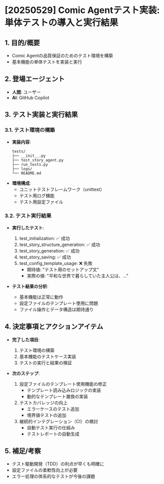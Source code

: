 # [20250529] Comic Agentテスト実装: 単体テストの導入と実行結果

## 1. 目的/概要
* Comic Agentの品質保証のためのテスト環境を構築
* 基本機能の単体テストを実装と実行

## 2. 登場エージェント
* **人間**: ユーザー
* **AI**: GitHub Copilot

## 3. テスト実装と実行結果

### 3.1. テスト環境の構築
* **実装内容**:
    ```
    tests/
    ├── __init__.py
    ├── test_story_agent.py
    ├── run_tests.py
    ├── logs/
    └── README.md
    ```
* **環境構成**:
    * ユニットテストフレームワーク（unittest）
    * テスト用ログ機能
    * テスト用設定ファイル

### 3.2. テスト実行結果
* **実行したテスト**:
    1. test_initialization: ✅ 成功
    2. test_story_structure_generation: ✅ 成功
    3. test_story_generation: ✅ 成功
    4. test_story_saving: ✅ 成功
    5. test_config_template_usage: ❌ 失敗
        * 期待値: "テスト用のセットアップ文"
        * 実際の値: "平和な世界で暮らしていた主人公は、..."

* **テスト結果の分析**:
    * 基本機能は正常に動作
    * 設定ファイルのテンプレート使用に問題
    * ファイル操作とデータ構造は期待通り

## 4. 決定事項とアクションアイテム
* **完了した項目**:
    1. テスト環境の構築
    2. 基本機能のテストケース実装
    3. テストの実行と結果の検証

* **次のステップ**:
    1. 設定ファイルのテンプレート使用機能の修正
        - テンプレート読み込みロジックの実装
        - 動的なテンプレート置換の実装
    2. テストカバレッジの向上
        - エラーケースのテスト追加
        - 境界値テストの追加
    3. 継続的インテグレーション（CI）の検討
        - 自動テスト実行の仕組み
        - テストレポートの自動生成

## 5. 補足/考察
* テスト駆動開発（TDD）の利点が早くも明確に
* 設定ファイルの柔軟性向上が必要
* エラー処理の体系的なテストが今後の課題
